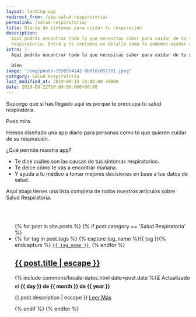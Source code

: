 ```yaml
---
layout: landing-app
redirect_from: /app-salud-respiratoria/
permalink: /salud-respiratoria/
title: Diario de síntomas para cuidar tu respiración
description:
  Aquí podrás encontrar todo lo que necesitas saber para cuidar de tu salud
  respiratoria. Entra y te contamos en detalle como te podemos ayudar a respirar mejor.
intro: |-
  Aquí podrás encontrar todo lo que necesitas saber para cuidar de tu salud respiratoria.

  Bien.
image: "/img/photo-1558554142-0b016c857381.jpeg"
category: Salud Respiratoria
last_modified_at: 2019-09-15 10:00:00 +0000
date: 2019-08-22T10:00:00.000+00:00
---
```


Supongo que si has llegado aquí es porque te preocupa tu salud respiratoria.

Pues mira.

Hemos diseñado una app diario para personas como tú que quieren cuidar de su respiración.

¿Qué permite nuestra app?

- Te dice cuáles son las causas de tus síntomas respiratorios.
- Te deice cómo te vas a encontrar mañana.
- Y ayuda a tu médico a tomar mejores decisiones en base a tus datos de salud.

Aquí abajo tienes una lista completa de todos nuestros artículos sobre Salud Respiratoria.

<br>
<br>
<div class="home">
<ul class="post-list">
{% for post in site.posts %}
{% if post.category == 'Salud Respiratoria' %}
<li itemprop="blogPosts" itemscope itemtype="http://schema.org/BlogPosting">
<span>
{% for tag in post.tags %}
{% capture tag_name %}{{ tag }}{% endcapture %}
<a target="_blank" rel="noopener noreferrer" href="/tag/{{ tag_name }}"><code class="highligher-rouge shake"><nobr>{{ tag_name }}</nobr></code> </a>
{% endfor %}
</span>
<h2>
<a itemprop="url" target="_blank" rel="noopener noreferrer" href="{{ post.url | relative_url }}">
<span class="post-title" itemprop="name headline">{{ post.title | escape }}</span>
</a>
</h2>
<p>
<!-- <span class="post-meta">Por {{ post.author }}</span> · -->
<time class="post-meta" datetime="{{ post.date | date_to_xmlschema }}" itemprop="datePublished">{% include commons/locale-dates.html date=post.date %}⏳ Actualizado el <b>{{ day }} de {{ month }} de {{ year }}</b></time>
</p>
<p itemprop="description">
{{ post.description | escape }}
<a target="_blank" rel="noopener noreferrer" href="{{ post.url | relative_url }}">
Leer Más
</a>
</p>
<img class="post-cover" src="{{post.img}}" alt="">
</li>
{% endif %}
{% endfor %}
</ul>
</div>
